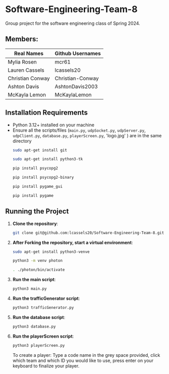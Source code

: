# Software-Engineering-Team-8
Group project for the software engineering class of Spring 2024.

## Members:
| Real Names | Github Usernames|
| ------------- | ------------- |
| Mylia Rosen  | mcr61  |
| Lauren Cassels  | lcassels20 |
| Christian Conway | Christian-Conway |
| Ashton Davis | AshtonDavis2003 |
| McKayla Lemon |   McKaylaLemon  |


## Installation Requirements
- Python 3.12+ installed on your machine
- Ensure all the scripts/files (`main.py`, `udpSocket.py`, `udpServer.py`, `udpClient.py`, `database.py`, `playerScreen.py`, 'logo.jpg' ) are in the same directory
  ```sh
  sudo apt-get install git
  ```
  ```sh
  sudo apt-get install python3-tk
  ```
  ```sh
  pip install psycopg2
  ```
  ```sh
  pip install psycopg2-binary
  ```
  ```sh
  pip install pygame_gui
  ```
  ```sh
  pip install pygame
  ```

## Running the Project
1. **Clone the repository**:
    ```sh
   git clone git@github.com:lcassels20/Software-Engineering-Team-8.git```
    ```
2. **After Forking the repository, start a virtual environment**:
   ```sh
   sudo apt-get install python3-venve
   ```
   ```sh
   python3 -m venv photon
   ```
   ```sh
   . ./photon/bin/activate
   ```
3. **Run the main script**:
    ```sh
    python3 main.py
    ```
4. **Run the trafficGenerator script**:
    ```sh
    python3 trafficGenerator.py
    ```
5. **Run the database script**:
   ```sh
   python3 database.py
   ```
6. **Run the playerScreen script**:
   ```sh
   python3 playerScreen.py
   ```
   To create a player:
   Type a code name in the grey space provided, click which team and which ID you would like to use, press enter on your keyboard to finalize your player.
   
